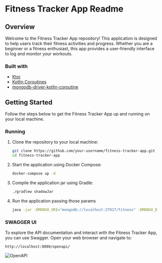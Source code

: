 # Fitness Tracker App Readme

## Overview

Welcome to the Fitness Tracker App repository! This application is designed to help users track their fitness activities and progress. Whether you are a beginner or a fitness enthusiast, this app provides a user-friendly interface to log and monitor your workouts.

### Built with

- [Ktor](https://ktor.io/)
- [Kotlin Coroutines](https://kotlinlang.org/docs/coroutines-overview.html)
- [mongodb-driver-kotlin-coroutine](https://www.mongodb.com/docs/drivers/kotlin/coroutine/current/)

## Getting Started

Follow the steps below to get the Fitness Tracker App up and running on your local machine.

### Running

1. Clone the repository to your local machine:

    ```bash
    git clone https://github.com/your-username/fitness-tracker-app.git
    cd fitness-tracker-app
    ```

2. Start the application using Docker Compose:

    ```bash
    docker-compose up -d
    ```

3. Compile the application jar using Gradle:

   ```bash
   ./gradlew shadowJar
     ```

4. Run the application passing those params

   ```bash
   java -jar -DMONGO_URI="mongodb://localhost:27017/fitness" -DMONGO_DATABASE="discover" build/libs
     ```

### SWAGGER UI
To explore the API documentation and interact with the Fitness Tracker App, you can use Swagger. Open your web browser and navigate to:

   ```
   http://localhost:8080/openapi/
   ``` 
 

![OpenAPI](https://ibb.co/PwJ3vbc)


